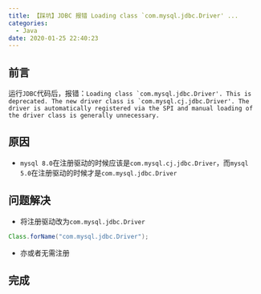 ```yaml
---
title: 【踩坑】JDBC 报错 Loading class `com.mysql.jdbc.Driver' ...
categories:
  - Java
date: 2020-01-25 22:40:23
---
```


## 前言

运行`JDBC`代码后，报错：``Loading class `com.mysql.jdbc.Driver'. This is deprecated. The new driver class is `com.mysql.cj.jdbc.Driver'. The driver is automatically registered via the SPI and manual loading of the driver class is generally unnecessary.``

<!-- more -->

## 原因

- `mysql 8.0`在注册驱动的时候应该是`com.mysql.cj.jdbc.Driver`，而`mysql 5.0`在注册驱动的时候才是`com.mysql.jdbc.Driver`

## 问题解决

- 将注册驱动改为`com.mysql.jdbc.Driver`

``` java
Class.forName("com.mysql.jdbc.Driver");
```

- 亦或者无需注册

## 完成

